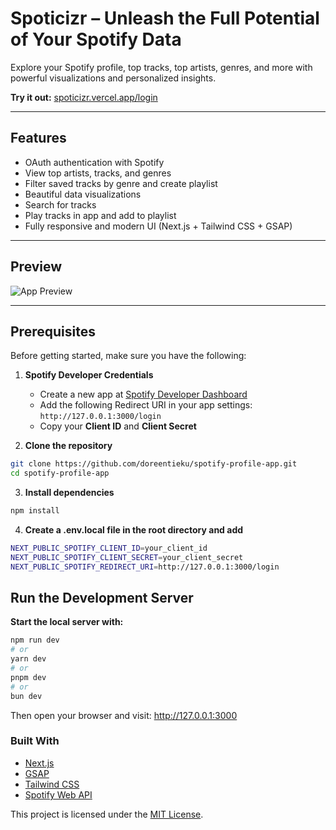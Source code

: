 # Spoticizr – Unleash the Full Potential of Your Spotify Data

Explore your Spotify profile, top tracks, top artists, genres, and more with powerful visualizations and personalized insights.

**Try it out:** [spoticizr.vercel.app/login](https://spoticizr.vercel.app/login)

---

## Features

- OAuth authentication with Spotify  
- View top artists, tracks, and genres  
- Filter saved tracks by genre and create playlist
- Beautiful data visualizations  
- Search for tracks  
- Play tracks in app and add to playlist
- Fully responsive and modern UI (Next.js + Tailwind CSS + GSAP)
---

## Preview

![App Preview](./example.png)

---



## Prerequisites

Before getting started, make sure you have the following:

1. **Spotify Developer Credentials**  
   - Create a new app at [Spotify Developer Dashboard](https://developer.spotify.com/dashboard/applications)  
   - Add the following Redirect URI in your app settings:  
     `http://127.0.0.1:3000/login`  
   - Copy your **Client ID** and **Client Secret**

2. **Clone the repository**

```bash
git clone https://github.com/doreentieku/spotify-profile-app.git
cd spotify-profile-app
```

3. **Install dependencies**
```bash
npm install
```

4. **Create a .env.local file in the root directory and add**
```bash
NEXT_PUBLIC_SPOTIFY_CLIENT_ID=your_client_id
NEXT_PUBLIC_SPOTIFY_CLIENT_SECRET=your_client_secret
NEXT_PUBLIC_SPOTIFY_REDIRECT_URI=http://127.0.0.1:3000/login
```

## Run the Development Server
**Start the local server with:**
```bash
npm run dev
# or
yarn dev
# or
pnpm dev
# or
bun dev
```
Then open your browser and visit: http://127.0.0.1:3000

### Built With
 - [Next.js](https://nextjs.org/)
 - [GSAP](https://gsap.com/)
 - [Tailwind CSS](https://tailwindcss.com/)
 - [Spotify Web API](https://developer.spotify.com/documentation/web-api)

This project is licensed under the [MIT License](LICENSE).